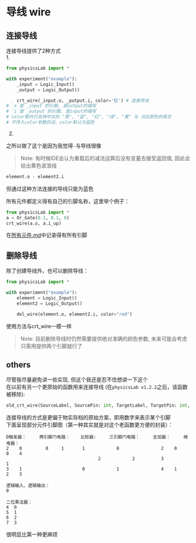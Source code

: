 # 导线 wire

## 连接导线
连接导线提供了2种方式  
1.
```Python
from physicsLab import *

with experiment("example"):
    _input = Logic_Input()
    _output = Logic_Output()

    crt_wire(_input.o, _putput.i, color='红') # 连接导线
# `o`是`_input`的引脚, 是output的缩写
# `i`是`_output`的引脚, 是input的缩写
# color暂时只支持中文的 "黑", "蓝", "红", "绿", "黄" 与 对应颜色的英文
# 不传入color参数的话，color默认为蓝色
```

2.
之所以做了这个是因为我觉得`-`与导线很像  
> Note: 有时候IDE会认为重载后的减法运算后没有变量去接受返回值, 因此会给出黄色波浪线
```Python
element.o - element2.i
```
但通过这种方法连接的导线只能为蓝色  

所有元件都定义得有自己的引脚名称，这里举个例子：  
```python
from physicsLab import *
a = Or_Gate(0.1, 0.1, 0)
crt_wire(a.o, a.i_up)
```

在[所有元件.md](elements.md)中记录得有所有引脚

## 删除导线
除了创建导线外，也可以删除导线：
```Python
from physicsLab import *

with experiment("example"):
    element = Logic_Input()
    element2 = Logic_Output()

    del_wire(element.o, element2.i, color="red")
```
使用方法与crt_wire一模一样
> Note: 目前删除导线时仍然需要提供绝对准确的颜色参数, 未来可能会考虑只需用提供两个引脚就行了

## others
尽管我尽量避免讲一些实现, 但这个我还是忍不住想讲一下这个  
在以前有另一个更原始的函数用来连接导线 (在`physicsLab v1.2.2`之后，该函数被移除):
```Python
old_crt_wire(SourceLabel, SourcePin: int, TargetLabel, TargetPin: int, color = "蓝") -> None
```
连接导线的方式是更偏于物实存档的原始方案，即用数字来表示某个引脚  
下面呈现部分元件引脚图（第一种其实就是对这个老函数更方便的封装）：  
```
D触发器：     两引脚门电路：    比较器:     三引脚门电路：     全加器：     继电器：
2    0         0     1       1            0                2    0      0    4
                                   2            2          3             1
3    1                       0            1                4    1      2    3

逻辑输入、逻辑输出：
0

二位乘法器：
4  0
5  1
6  2
7  3
```
很明显比第一种更麻烦
